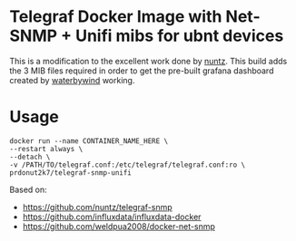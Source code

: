 # Telegraf Docker Image with Net-SNMP + Unifi mibs for ubnt devices

This is a modification to the excellent work done by [nuntz](https://github.com/nuntz/telegraf-snmp). This build adds the 3 MIB files required in order to get the pre-built grafana dashboard created by [waterbywind](https://grafana.com/dashboards/1486) working.

# Usage
```
docker run --name CONTAINER_NAME_HERE \
--restart always \
--detach \
-v /PATH/TO/telegraf.conf:/etc/telegraf/telegraf.conf:ro \
prdonut2k7/telegraf-snmp-unifi
```

Based on:

* https://github.com/nuntz/telegraf-snmp
* https://github.com/influxdata/influxdata-docker
* https://github.com/weldpua2008/docker-net-snmp

